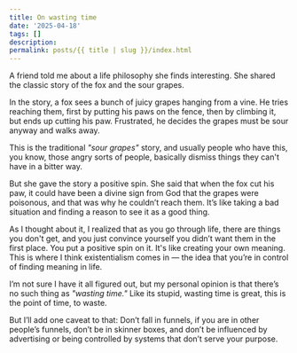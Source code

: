 ```yaml
---
title: On wasting time
date: '2025-04-18'
tags: []
description: 
permalink: posts/{{ title | slug }}/index.html
---
```


A friend told me about a life philosophy she finds interesting. She shared the classic story of the fox and the sour grapes.

In the story, a fox sees a bunch of juicy grapes hanging from a vine. He tries reaching them, first by putting his paws on the fence, then by climbing it, but ends up cutting his paw. 
Frustrated, he decides the grapes must be sour anyway and walks away. 

This is the traditional *"sour grapes"* story, and usually people who have this, you know, those angry sorts of people, basically dismiss things they can't have in a bitter way.

But she gave the story a positive spin. She said that when the fox cut his paw, it could have been a divine sign from God that the grapes were poisonous, and that was why he couldn’t reach them. It’s like taking a bad situation and finding a reason to see it as a good thing.

As I thought about it, I realized that as you go through life, there are things you don't get, and you just convince yourself you didn’t want them in the first place. You put a positive spin on it. It's like creating your own meaning. This is where I think existentialism comes in — the idea that you’re in control of finding meaning in life.

I’m not sure I have it all figured out, but my personal opinion is that there’s no such thing as *"wasting time."* Like its stupid, wasting time is great, this is the point of time, to waste. 

But I’ll add one caveat to that: Don’t fall in funnels, if you are in other people’s funnels, don’t be in skinner boxes, and don’t be influenced by advertising or being controlled by systems that don’t serve your purpose.

